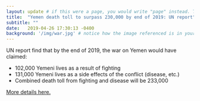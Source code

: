 ```yaml
---
layout: update # if this were a page, you would write "page" instead. They layouts are subtly different. Try it to see what happens.
title:  "Yemen death toll to surpass 230,000 by end of 2019: UN report"
subtitle: ""
date:   2019-04-26 17:30:13 -0400
background: '/img/war.jpg' # notice how the image referenced is in your project's /img/posts/ folder.
---
```


UN report find that by the end of 2019, the war on Yemen would have claimed:

* 102,000 Yemeni lives as a result of fighting
* 131,000 Yemeni lives as a side effects of the conflict (disease, etc.)
* Combined death toll from fighting and disease will be 233,000

[More details here.](https://www.middleeasteye.net/news/yemen-death-toll-surpass-230000-end-2019-un-report?fbclid=IwAR1byrGl5_MOBLyLKDqSCQ6dvavtLgeLK1npojIKPM6H4FHqLBLNIs6C6H0)
